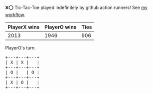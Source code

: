 :x::o: Tic-Tac-Toe played indefinitely by github action runners! See [my workflow](.github/workflows/play.yaml).

|PlayerX wins|PlayerO wins|Ties|
|-|-|-|
|2013|1946|906|

PlayerO's turn.

<pre>
+---+---+---+
| X | X |   |
+---+---+---+
| O |   | O |
+---+---+---+
| X | O |   |
+---+---+---+
</pre>